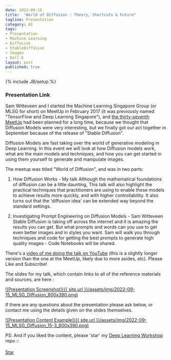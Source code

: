 ```yaml
---
date: 2022-09-15
title:  "World of Diffusion : Theory, Shortcuts & Future"
tagline: Presentation
category: AI
tags:
- Presentation
- Machine Learning
- Diffusion
- StableDiffusion
- Imagen
- Dall-E
layout: post
published: true
---
```

{% include JB/setup %}


### Presentation Link

Sam Witteveen and I started the Machine Learning Singapore Group (or MLSG for short) 
on MeetUp in February 2017 (it was previously named "TensorFlow and Deep Learning Singapore"),
and [the thirty-seventh MeetUp](https://www.meetup.com/machine-learning-singapore/events/288194473/) 
had been planned for a long time, because we thought that Diffusion Models were very interesting,
but we finally got our act together in September because of the release of "Stable Diffusion".

Diffusion Models are fast taking over the world of generative modeling 
in Deep Learning. In this event we will look at how Diffusion models work, 
what are the main models and techniques, and how you can get started 
in using them yourself to generate and manipulate images.

The meetup was titled "World of Diffusion", and was in two parts:

1. How Diffusion Works - My talk
    Although the mathematical foundations of diffusion can be a little daunting, 
    This talk will also highlight the practical techniques that practitioners 
    are using to enable these models to achieve results more quickly, 
    and with higher controllability. It also turns out that the 'diffusion idea' 
    can be extended way beyond the standard settings.


2. Investigating Prompt Engineering on Diffusion Models - Sam Witteveen
    Stable Diffusion is taking off across the internet and it is amazing the results 
    you can get. But what prompts and words can you use to get even better images 
    and in styles you want. Sam will walk you through techniques and code for getting 
    the best prompts to generate high quality images - Code Notebooks will be shared.


There's a [video of me doing the talk on YouTube](https://youtu.be/hVk7Py1c24Q) (this is a slightly longer version than the one at the MeetUp,
likely due to more asides, etc).  Please Like and Subscribe! 


The slides for my talk, which contain links to all of the reference materials and sources, are here :

<a href="https://redcatlabs.com/2022-09-15_MLSG_Diffusion/#/diffusion-talk" target="_blank">
![Presentation Screenshot]({{ site.url }}/assets/img/2022-09-15_MLSG_Diffusion_600x390.png)
</a>

If there are any questions about the presentation please ask below, 
or contact me using the details given on the slides themselves.

<a href="https://redcatlabs.com/2022-09-15_MLSG_Diffusion/#/16/1" target="_blank">
![Presentation Content Example]({{ site.url }}/assets/img/2022-09-15_MLSG_Diffusion_15-3_600x390.png)
</a>


PS:  And if you liked the content, please 'star' my <a href="https://github.com/mdda/deep-learning-workshop" target="_blank">Deep Learning Workshop</a> repo ::
<!-- From :: https://buttons.github.io/ -->
<!-- Place this tag where you want the button to render. -->
<span style="position:relative;top:5px;">
<a aria-label="Star mdda/deep-learning-workshop on GitHub" data-count-aria-label="# stargazers on GitHub" data-count-api="/repos/mdda/deep-learning-workshop#stargazers_count" data-count-href="/mdda/deep-learning-workshop/stargazers" data-icon="octicon-star" href="https://github.com/mdda/deep-learning-workshop" class="github-button">Star</a>
<!-- Place this tag right after the last button or just before your close body tag. -->
<script async defer id="github-bjs" src="https://buttons.github.io/buttons.js"></script>
</span>

